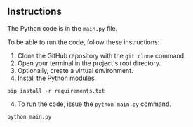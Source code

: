 ## Instructions

The Python code is in the `main.py` file.

To be able to run the code, follow these instructions:

1. Clone the GitHub repository with the `git clone` command.
2. Open your terminal in the project's root directory.
3. Optionally, create a virtual environment.
4. Install the Python modules.

```bash:shell
pip install -r requirements.txt
```

4. To run the code, issue the `python main.py` command.

```bash:shell
python main.py
```
